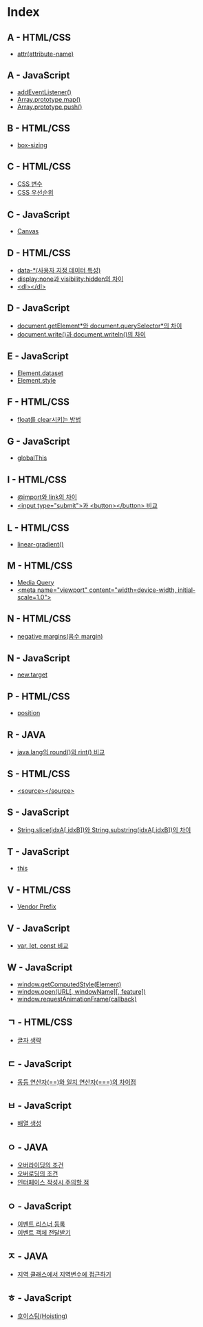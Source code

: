 # Index

## A - HTML/CSS
* <a href="https://github.com/ImJunHong/TIL/blob/master/HTML5%2BCSS3/CSS3/CSS%20Functions.md#attrattribute-name">attr(attribute-name)</a>

## A - JavaScript
* <a href="https://github.com/ImJunHong/TIL/blob/master/Javascript/event.md#3-dom-%EA%B0%9D%EC%B2%B4%EC%9D%98-addeventlistener-%EB%A9%94%EC%86%8C%EB%93%9C%EB%A5%BC-%EC%9D%B4%EC%9A%A9%ED%95%98%EC%97%AC-%EB%93%B1%EB%A1%9D">addEventListener()</a>
* <a href="https://github.com/ImJunHong/TIL/blob/master/Javascript/Array.md#arrayprototypemapcallbackcurrentvalue-index-array-thisarg">Array.prototype.map()</a>
* <a href="https://github.com/ImJunHong/TIL/blob/master/Javascript/Array.md#arrayprototypepushelement1--elementn">Array.prototype.push()</a>

## B - HTML/CSS
* <a href="https://github.com/ImJunHong/TIL/blob/master/HTML5%2BCSS3/CSS3/property.md#box-sizing">box-sizing</a>

## C - HTML/CSS
* <a href="https://github.com/ImJunHong/TIL/blob/master/HTML5%2BCSS3/CSS3/CSS3%20Variables.md">CSS 변수</a>
* <a href="https://github.com/ImJunHong/TIL/blob/master/HTML5%2BCSS3/CSS3/CSS%20Functions.md#linear-gradient">CSS 우선순위</a>

## C - JavaScript
* <a href="https://github.com/ImJunHong/TIL/blob/master/Javascript/canvas.md">Canvas</a>

## D - HTML/CSS
* <a href="https://github.com/ImJunHong/TIL/blob/master/HTML5%2BCSS3/HTML5.md#data-%EC%82%AC%EC%9A%A9%EC%9E%90-%EC%A7%80%EC%A0%95-%EB%8D%B0%EC%9D%B4%ED%84%B0-%ED%8A%B9%EC%84%B1">data-\*(사용자 지정 데이터 특성)<a>
* <a href="https://github.com/ImJunHong/TIL/blob/master/HTML5%2BCSS3/CSS3/%EA%B8%B0%ED%83%80.md#displaynone%EA%B3%BC-visibilityhidden%EC%9D%98-%EC%B0%A8%EC%9D%B4">display:none과 visibility:hidden의 차이</a>
* <a href="https://github.com/ImJunHong/TIL/blob/master/HTML5%2BCSS3/HTML5.md#dl">\<dl\>\</dl\></a>

## D - JavaScript
* <a href="https://github.com/ImJunHong/TIL/blob/master/Javascript/document.md#documentgetelement%EC%99%80-documentqueryselector%EC%9D%98-%EC%B0%A8%EC%9D%B4">document.getElement\*와 document.querySelector\*의 차이</a>
* <a href="https://github.com/ImJunHong/TIL/blob/master/Javascript/document.md#documentwrite%EA%B3%BC-documentwriteln%EC%9D%98-%EC%B0%A8%EC%9D%B4">document.write()과 document.writeln()의 차이</a>

## E - JavaScript
* <a href="https://github.com/ImJunHong/TIL/blob/master/Javascript/DOM.md#elementdataset">Element.dataset</a>
* <a href="https://github.com/ImJunHong/TIL/blob/master/Javascript/DOM.md#elementstyle">Element.style</a>

## F - HTML/CSS
* <a href="https://github.com/ImJunHong/TIL/blob/master/HTML5%2BCSS3/CSS3/%EA%B8%B0%ED%83%80.md#float%EB%A5%BC-clear%EC%8B%9C%ED%82%A4%EB%8A%94-%EB%B0%A9%EB%B2%95">float를 clear시키는 방법</a>

## G - JavaScript
* <a href="https://github.com/ImJunHong/TIL/blob/master/Javascript/window.md#globalthis">globalThis</a>

## I - HTML/CSS
* <a href="https://github.com/ImJunHong/TIL/blob/master/HTML5%2BCSS3/CSS3/%EA%B8%B0%ED%83%80.md#import%EC%99%80-link%EC%9D%98-%EC%B0%A8%EC%9D%B4">@import와 link의 차이</a>
* <a href="https://github.com/ImJunHong/TIL/blob/master/HTML5%2BCSS3/HTML5.md#input-typesubmit%EA%B3%BC-buttonbutton-%EB%B9%84%EA%B5%90">\<input type="submit"\>과 \<button\>\</button\> 비교</a>

## L - HTML/CSS
* <a href="https://github.com/ImJunHong/TIL/blob/master/HTML5%2BCSS3/CSS3/CSS%20Functions.md#linear-gradient">linear-gradient()</a>

## M - HTML/CSS
* <a href="https://github.com/ImJunHong/TIL/blob/master/HTML5%2BCSS3/CSS3/Media%20Query.md">Media Query</a>
* <a href="https://github.com/ImJunHong/TIL/blob/master/HTML5%2BCSS3/HTML5.md#meta-nameviewport-contentwidthdevice-width-initial-scale10">\<meta name="viewport" content="width=device-width, initial-scale=1.0"\></a>

## N - HTML/CSS
* <a href="https://github.com/ImJunHong/TIL/blob/master/HTML5%2BCSS3/CSS3/%EA%B8%B0%ED%83%80.md#negative-margins%EC%9D%8C%EC%88%98-margin">negative margins(음수 margin)</a>

## N - JavaScript
* <a href="https://github.com/ImJunHong/TIL/blob/master/Javascript/function.md#newtarget">new.target</a>

## P - HTML/CSS
* <a href="https://github.com/ImJunHong/TIL/blob/master/HTML5%2BCSS3/CSS3/property.md#box-sizing">position</a>

## R - JAVA
* <a href="https://github.com/ImJunHong/TIL/blob/master/JAVA/java.lang/Math.md#round%EC%99%80-rint-%EB%B9%84%EA%B5%90">java.lang의 round()와 rint() 비교</a>

## S - HTML/CSS
* <a href="https://github.com/ImJunHong/TIL/blob/master/HTML5%2BCSS3/HTML5.md#sourcesource">\<source\>\</source\></a>

## S - JavaScript
* <a href="https://github.com/ImJunHong/TIL/blob/master/Javascript/String.md#stringsliceidxaidxb%EC%99%80-stringsubstringidxaidxb%EC%9D%98-%EC%B0%A8%EC%9D%B4">String.slice(idxA[,idxB])와 String.substring(idxA[,idxB])의 차이</a>

## T - JavaScript
* <a href="https://github.com/ImJunHong/TIL/blob/master/Javascript/this.md">this</a>

## V - HTML/CSS
* <a href="https://github.com/ImJunHong/TIL/blob/master/HTML5%2BCSS3/CSS3/%EA%B8%B0%ED%83%80.md#vendor-prefix">Vendor Prefix</a>

## V - JavaScript
* <a href="https://github.com/ImJunHong/TIL/blob/master/Javascript/%EB%B3%80%EC%88%98%20%EC%84%A0%EC%96%B8.md#var-let-const-%EB%B9%84%EA%B5%90">var, let, const 비교</a>

## W - JavaScript
* <a href="https://github.com/ImJunHong/TIL/blob/master/Javascript/DOM.md#windowgetcomputedstyleelement">window.getComputedStyle(Element)</a>
* <a href="https://github.com/ImJunHong/TIL/blob/master/Javascript/window.md#windowopenurl-windowname-feature">window.open(URL[, windowName][, feature])</a>
* <a href="https://github.com/ImJunHong/TIL/blob/master/Javascript/window.md#windowrequestanimationframecallback">window.requestAnimationFrame(callback)</a>

## ㄱ - HTML/CSS
* <a href="https://github.com/ImJunHong/TIL/blob/master/HTML5%2BCSS3/CSS3/%EA%B8%B0%ED%83%80.md#%EA%B8%80%EC%9E%90-%EC%83%9D%EB%9E%B5">글자 생략</a>

## ㄷ - JavaScript
* <a href="https://github.com/ImJunHong/TIL/blob/master/Javascript/operator.md#%EC%99%80-%EC%9D%98-%EC%B0%A8%EC%9D%B4%EC%A0%90">동등 연산자(==)와 일치 연산자(===)의 차이점</a>

## ㅂ - JavaScript
* <a href="https://github.com/ImJunHong/TIL/blob/master/Javascript/Array.md#javascript%EC%9D%98-%EB%B0%B0%EC%97%B4-%EC%83%9D%EC%84%B1">배열 생성</a>

## ㅇ - JAVA
* <a href="https://github.com/ImJunHong/TIL/blob/master/JAVA/OOP.md#%EC%98%A4%EB%B2%84%EB%9D%BC%EC%9D%B4%EB%94%A9%EC%9D%98-%EC%A1%B0%EA%B1%B4">오버라이딩의 조건</a>
* <a href="https://github.com/ImJunHong/TIL/blob/master/JAVA/OOP.md#%EC%98%A4%EB%B2%84%EB%A1%9C%EB%94%A9%EC%9D%98-%EC%A1%B0%EA%B1%B4">오버로딩의 조건</a>
* <a href="https://github.com/ImJunHong/TIL/blob/master/JAVA/OOP.md#%EC%9D%B8%ED%84%B0%ED%8E%98%EC%9D%B4%EC%8A%A4-%EC%9E%91%EC%84%B1%EC%8B%9C-%EC%A3%BC%EC%9D%98%ED%95%A0-%EC%A0%90">인터페이스 작성시 주의할 점</a>

## ㅇ - JavaScript
* <a href="https://github.com/ImJunHong/TIL/blob/master/Javascript/event.md#%EC%9D%B4%EB%B2%A4%ED%8A%B8-%EB%A6%AC%EC%8A%A4%EB%84%88-%EB%93%B1%EB%A1%9D">이벤트 리스너 등록</a>
* <a href="https://github.com/ImJunHong/TIL/blob/master/Javascript/event.md#%EC%9D%B4%EB%B2%A4%ED%8A%B8-%EA%B0%9D%EC%B2%B4-%EC%A0%84%EB%8B%AC%EB%B0%9B%EA%B8%B0">이벤트 객체 전달받기</a>

## ㅈ - JAVA
* <a href="https://github.com/ImJunHong/TIL/blob/master/JAVA/OOP.md#%EC%A7%80%EC%97%AD-%ED%81%B4%EB%9E%98%EC%8A%A4%EC%97%90%EC%84%9C-%EC%A7%80%EC%97%AD%EB%B3%80%EC%88%98%EC%97%90-%EC%A0%91%EA%B7%BC%ED%95%98%EA%B8%B0">지역 클래스에서 지역변수에 접근하기</a>

## ㅎ - JavaScript
* <a href="https://github.com/ImJunHong/TIL/blob/master/Javascript/%EB%B3%80%EC%88%98%20%EC%84%A0%EC%96%B8.md#%ED%98%B8%EC%9D%B4%EC%8A%A4%ED%8C%85hoisting">호이스팅(Hoisting)</a>
